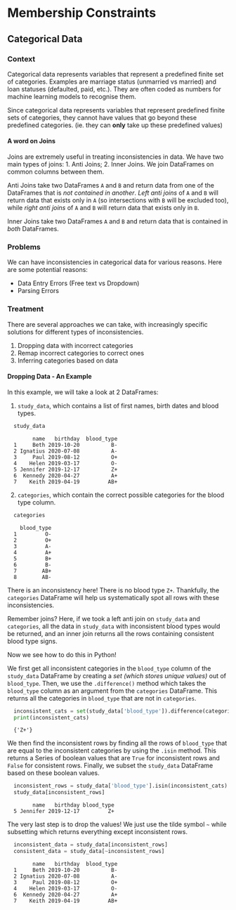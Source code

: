 # Membership Constraints

## Categorical Data

### Context

Categorical data represents variables that represent a predefined finite set of categories.
Examples are marriage status (unmarried vs married) and loan statuses (defaulted, paid, etc.).
They are often coded as numbers for machine learning models to recognise them.

Since categorical data represents variables that represent predefined finite sets of
categories, they cannot have values that go beyond these predefined categories. (ie. they
can **only** take up these predefined values)

#### A word on Joins

Joins are extremely useful in treating inconsistencies in data. We have two main types of
joins: 1. Anti Joins; 2. Inner Joins. We join DataFrames on common columns between them.

Anti Joins take two DataFrames `A` and `B` and return data from one of the DataFrames that
is *not contained in another*. *Left anti joins* of `A` and `B` will return data that exists
only in `A` (so intersections with `B` will be excluded too), while *right anti joins* of
`A` and `B` will return data that exists only in `B`.

Inner Joins take two DataFrames `A` and `B` and return data that is contained in *both*
DataFrames.

### Problems

We can have inconsistencies in categorical data for various reasons. Here are some potential
reasons:

- Data Entry Errors (Free text vs Dropdown)
- Parsing Errors

### Treatment

There are several approaches we can take, with increasingly specific solutions for different
types of inconsistencies.

1. Dropping data with incorrect categories
2. Remap incorrect categories to correct ones
3. Inferring categories based on data

#### Dropping Data - An Example

In this example, we will take a look at 2 DataFrames:

1. `study_data`, which contains a list of first names, birth dates and blood types.

```python
  study_data
```

```console
        name   birthday  blood_type
  1     Beth 2019-10-20          B-
  2 Ignatius 2020-07-08          A-
  3     Paul 2019-08-12          O+
  4    Helen 2019-03-17          O-
  5 Jennifer 2019-12-17          Z+
  6  Kennedy 2020-04-27          A+
  7    Keith 2019-04-19         AB+
```

2. `categories`, which contain the correct possible categories for the blood type column.

```python
  categories
```

```console
    blood_type
  1         O-
  2         O+
  3         A-
  4         A+
  5         B+
  6         B-
  7        AB+
  8        AB-
```

There is an inconsistency here! There is no blood type `Z+`. Thankfully, the `categories`
DataFrame will help us systematically spot all rows with these inconsistencies.

Remember joins? Here, if we took a left anti join on `study_data` and `categories`, all the
data in `study_data` with inconsistent blood types would be returned, and an inner join
returns all the rows containing consistent blood type signs.

Now we see how to do this in Python!

We first get all inconsistent categories in the `blood_type` column of the `study_data`
DataFrame by creating a *set (which stores unique values)* out of `blood_type`. Then, 
we use the `.difference()` method which takes the `blood_type` column as an argument from
the `categories` DataFrame. This returns all the categories in `blood_type` that are not in
`categories`.

```python
  inconsistent_cats = set(study_data['blood_type']).difference(categories['blood_type'])
  print(inconsistent_cats)
```

```console
  {'Z+'}
```

We then find the inconsistent rows by finding all the rows of `blood_type` that are equal
to the inconsistent categories by using the `.isin` method. This returns a Series of
boolean values that are `True` for inconsistent rows and `False` for consistent rows.
Finally, we subset the `study_data` DataFrame based on these boolean values.

```python
  inconsistent_rows = study_data['blood_type'].isin(inconsistent_cats)
  study_data[inconsistent_rows]
```

```console
        name   birthday blood_type
  5 Jennifer 2019-12-17         Z+
```

The very last step is to drop the values! We just use the tilde symbol `~` while subsetting
which returns everything except inconsistent rows.

```python
  inconsistent_data = study_data[inconsistent_rows]
  consistent_data = study_data[~inconsistent_rows]
```

```console
        name   birthday  blood_type
  1     Beth 2019-10-20          B-
  2 Ignatius 2020-07-08          A-
  3     Paul 2019-08-12          O+
  4    Helen 2019-03-17          O-
  6  Kennedy 2020-04-27          A+
  7    Keith 2019-04-19         AB+
```
